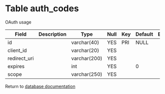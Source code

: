 Table auth_codes
===========
OAuth usage

| Field | Description | Type | Null | Key | Default | Extra |
| ----- | ----------- | ---- | ---- | --- | ------- | ----- |
| id |  | varchar(40) | YES | PRI | NULL |  |    
| client_id |  | varchar(20) | YES |  |  |  |    
| redirect_uri |  | varchar(200) | YES |  |  |  |    
| expires |  | int | YES |  | 0 |  |    
| scope |  | varchar(250) | YES |  |  |  |    

Return to [database documentation](help/database)
